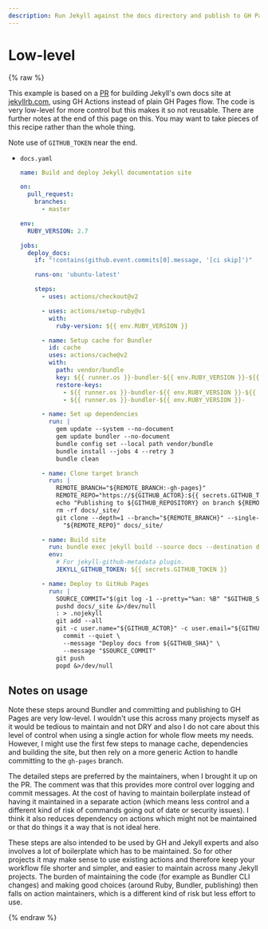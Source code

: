```yaml
---
description: Run Jekyll against the docs directory and publish to GH Pages, using generic actions
---
```

# Low-level

{% raw %}

This example is based on a [PR](https://github.com/jekyll/jekyll/pull/8201/files) for building Jekyll's own docs site at [jekyllrb.com](https://jekyllrb.com), using GH Actions instead of plain GH Pages flow. The code is very low-level for more control but this makes it so not reusable. There are further notes at the end of this page on this. You may want to take pieces of this recipe rather than the whole thing.

Note use of `GITHUB_TOKEN` near the end.

- `docs.yaml`
    ```yaml
    name: Build and deploy Jekyll documentation site

    on:
      pull_request:
        branches:
          - master

    env:
      RUBY_VERSION: 2.7

    jobs:
      deploy_docs:
        if: "!contains(github.event.commits[0].message, '[ci skip]')"

        runs-on: 'ubuntu-latest'

        steps:
          - uses: actions/checkout@v2

          - uses: actions/setup-ruby@v1
            with:
              ruby-version: ${{ env.RUBY_VERSION }}

          - name: Setup cache for Bundler
            id: cache
            uses: actions/cache@v2
            with:
              path: vendor/bundle
              key: ${{ runner.os }}-bundler-${{ env.RUBY_VERSION }}-${{ hashFiles('Gemfile') }}-${{ hashFiles('jekyll.gemspec') }}
              restore-keys:
                - ${{ runner.os }}-bundler-${{ env.RUBY_VERSION }}-${{ hashFiles('Gemfile') }}-
                - ${{ runner.os }}-bundler-${{ env.RUBY_VERSION }}-

          - name: Set up dependencies
            run: |
              gem update --system --no-document
              gem update bundler --no-document
              bundle config set --local path vendor/bundle
              bundle install --jobs 4 --retry 3
              bundle clean

          - name: Clone target branch
            run: |
              REMOTE_BRANCH="${REMOTE_BRANCH:-gh-pages}"
              REMOTE_REPO="https://${GITHUB_ACTOR}:${{ secrets.GITHUB_TOKEN }}@github.com/${GITHUB_REPOSITORY}.git"
              echo "Publishing to ${GITHUB_REPOSITORY} on branch ${REMOTE_BRANCH}"
              rm -rf docs/_site/
              git clone --depth=1 --branch="${REMOTE_BRANCH}" --single-branch --no-checkout \
                "${REMOTE_REPO}" docs/_site/

          - name: Build site
            run: bundle exec jekyll build --source docs --destination docs/_site --verbose --trace
            env:
              # For jekyll-github-metadata plugin.
              JEKYLL_GITHUB_TOKEN: ${{ secrets.GITHUB_TOKEN }}

          - name: Deploy to GitHub Pages
            run: |
              SOURCE_COMMIT="$(git log -1 --pretty="%an: %B" "$GITHUB_SHA")"
              pushd docs/_site &>/dev/null
              : > .nojekyll
              git add --all
              git -c user.name="${GITHUB_ACTOR}" -c user.email="${GITHUB_ACTOR}@users.noreply.github.com" \
                commit --quiet \
                --message "Deploy docs from ${GITHUB_SHA}" \
                --message "$SOURCE_COMMIT"
              git push
              popd &>/dev/null
    ```


## Notes on usage

Note these steps around Bundler and committing and publishing to GH Pages are very low-level. I wouldn't use this across many projects myself as it would be tedious to maintain and not DRY and also I do not care about this level of control when using a single action for whole flow meets my needs. However, I might use the first few steps to manage cache, dependencies and building the site, but then rely on a more generic Action to handle committing to the `gh-pages` branch.

The detailed steps are preferred by the maintainers, when I brought it up on the PR. The comment was that this provides more control over logging and commit messages. At the cost of having to maintain boilerplate instead of having it maintained in a separate action (which means less control and a different kind of risk of commands going out of date or security issues). I think it also reduces dependency on actions which might not be maintained or that do things it a way that is not ideal here.

These steps are also intended to be used by GH and Jekyll experts and also involves a lot of boilerplate which has to be maintained. So for other projects it may make sense to use existing actions and therefore keep your workflow file shorter and simpler, and easier to maintain across many Jekyll projects. The burden of maintaining the code (for example as Bundler CLI changes) and making good choices (around Ruby, Bundler, publishing) then falls on action maintainers, which is a different kind of risk but less effort to use.

{% endraw %}
